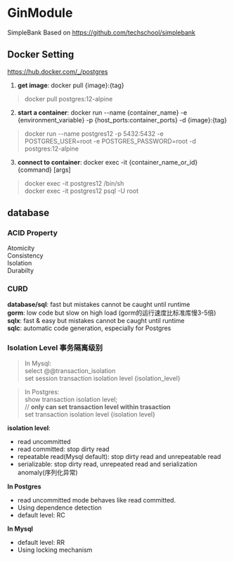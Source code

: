 # GinModule
SimpleBank Based on https://github.com/techschool/simplebank
## Docker Setting
https://hub.docker.com/_/postgres
1. **get image**: docker pull {image}:{tag}  
> docker pull postgres:12-alpine 
2. **start a container**: docker run --name {container_name} -e {environment_variable} -p {host_ports:container_ports} -d {image}:{tag}
> docker run --name postgres12 -p 5432:5432 -e POSTGRES_USER=root -e POSTGRES_PASSWORD=root -d postgres:12-alpine
3. **connect to container**: docker exec -it {container_name_or_id} {command} [args]
> docker exec -it postgres12 /bin/sh  
> docker exec -it postgres12 psql -U root

## database 

### ACID Property
Atomicity  
Consistency  
Isolation  
Durabilty

### CURD
**database/sql**: fast but mistakes cannot be caught until runtime  
**gorm**: low code but slow on high load (gorm的运行速度比标准库慢3-5倍)  
**sqlx**: fast & easy but mistakes cannot be caught until runtime  
**sqlc**: automatic code generation, especially for Postgres

### Isolation Level 事务隔离级别
> In Mysql:   
> select @@transaction_isolation  
> set session transaction isolation level {isolation_level}  

> In Postgres:  
> show transaction isolation level;  
> // **only can set transaction level within trasaction**  
> set transaction isolation level {isolation level}

**isolation level**:  
- read uncommitted  
- read committed: stop dirty read  
- repeatable read(Mysql default): stop dirty read and unrepeatable read  
- serializable: stop dirty read, unrepeated read and serialization anomaly(序列化异常)

**In Postgres**
- read uncommitted mode behaves like read committed. 
- Using dependence detection  
- default level: RC

**In Mysql**  
- default level: RR
- Using locking mechanism